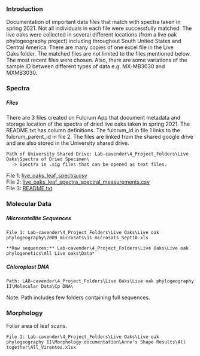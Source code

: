 ### Introduction

Documentation of important data files that match with spectra taken in
spring 2021. Not all individuals in each file were successfully matched.
The live oaks were collected in several different locations (from a live
oak phylogeography project) including throughout South United States and
Central America. There are many copies of one excel file in the Live
Oaks folder. The matched files are not limited to the files mentioned
below. The most recent files were chosen. Also, there are some
variations of the sample ID between different types of data
e.g. MX-MB3030 and MXMB3030.

### Spectra

##### Files

There are 3 files created on Fulcrum App that document metadata and
storage location of the spectra of dried live oaks taken in spring 2021.
The README.txt has column definitions. The fulcrum\_id in file 1 links
to the fulcrum\_parent\_id in file 2. The files are linked from the
shared google drive and are also stored in the University shared drive.

    Path of University Shared Drive: Lab-cavender\4_Project_Folders\Live Oaks\Spectra of Dried Specimen\
      -> Spectra in .sig files that can be opened as text files.

File 1:
[live\_oaks\_leaf\_spectra.csv](https://drive.google.com/file/d/1d6OAtn-64dOzv6w7fhMUof_7VvqFjh-J/view?usp=sharing)  
File 2:
[live\_oaks\_leaf\_spectra\_spectral\_measurements.csv](https://drive.google.com/file/d/1XIT7dEnRDVNNQvHG5SgdcUTJHV3Syohb/view?usp=sharing)  
File 3:
[README.txt](https://drive.google.com/file/d/1rZLfSgHOGfEWay7lIOdNPRKEz9CqndHa/view?usp=sharing)

### Molecular Data

##### Microsatellite Sequences

    File 1: Lab-cavender\4_Project_Folders\Live Oaks\Live oak phylogeography\2009_microsats\11 microsats_Sept10.xls  

    **Raw sequences:** Lab-cavender\4_Project_Folders\Live Oaks\Live oak phylogenetics\All Live oaks\Data*  

##### Chloroplast DNA

    Path: LAB-cavender\4_Project_Folders\Live Oaks\Live oak phylogeography II\Molecular Data\Cp DNA\  

Note: Path includes few folders containing full sequences.

### Morphology

Foliar area of leaf scans.

    File 1: Lab-cavender\4_Project_Folders\Live Oaks\Live oak phylogeography II\Morphology documentation\Anne's Shape Results\All together\All_Virentes.xlsx  

